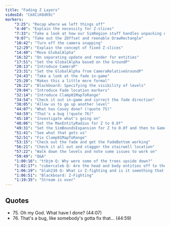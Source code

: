 ```yaml
---
title: "Fading Z Layers"
videoId: "CmXCiK8dK9c"
markers:
    "3:25": "Recap where we left things off"
    "4:40": "Explain the necessity for Z-slices"
    "7:33": "Take a look at how our SimRegion stuff handles unpacking entities"
    "9:07": "Take out the ZOffset and reenable DrawRectangle"
    "10:42": "Turn off the camera snapping"
    "12:29": "Explain the concept of fixed Z-slices"
    "14:40": "Move GlobalAlpha"
    "16:32": "On separating update and render for entities"
    "17:51": "Set the GlobalAlpha based on the GroundP"
    "20:13": "Introduce CameraP"
    "23:31": "Set the GlobalAlpha from CameraRelativeGroundP"
    "24:43": "Take a look at the fade in-game"
    "25:20": "Makes this a little more formal"
    "26:22": "Blackboard: Specifying the visibility of levels"
    "29:04": "Introduce Fade location markers"
    "32:14": "Introduce Clamp01MapToRange"
    "34:54": "Check it out in-game and correct the fade direction"
    "38:05": "Allow us to go up another level"
    "44:07": "What has Casey done? (!quote 75)"
    "44:59": "That's a bug (!quote 76)"
    "45:10": "Investigate what's going on"
    "48:06": "Set the MaxEntityRadius for Z to 0.0f"
    "49:31": "Set the SimBoundsExpansion for Z to 0.0f and then to GameState->TypicalFloorHeight"
    "51:41": "See what that gets us"
    "52:51": "Fix Clamp01MapToRange"
    "53:15": "Check out the fade and get the FadeBottom working"
    "56:21": "Check it all out and stagger the stairwell location"
    "57:22": "Walk down the levels and note some issues to work on"
    "59:49": "Q&A"
    "1:00:16": "ttbjm Q: Why were some of the trees upside down?"
    "1:02:17": "cubercaleb Q: Are the head and body entities off to the side supposed to scale with the main character?"
    "1:06:19": "blah238 Q: What is Z-fighting and is it something that you have to worry about in a game like this?"
    "1:06:51": "Blackboard: Z-Fighting"
    "1:19:35": "Stream is over"
---
```


## Quotes

* 75\. Oh my God. What have I done? (44:07)
* 76\. That's a bug, like somebody's gotta fix that... (44:59)
